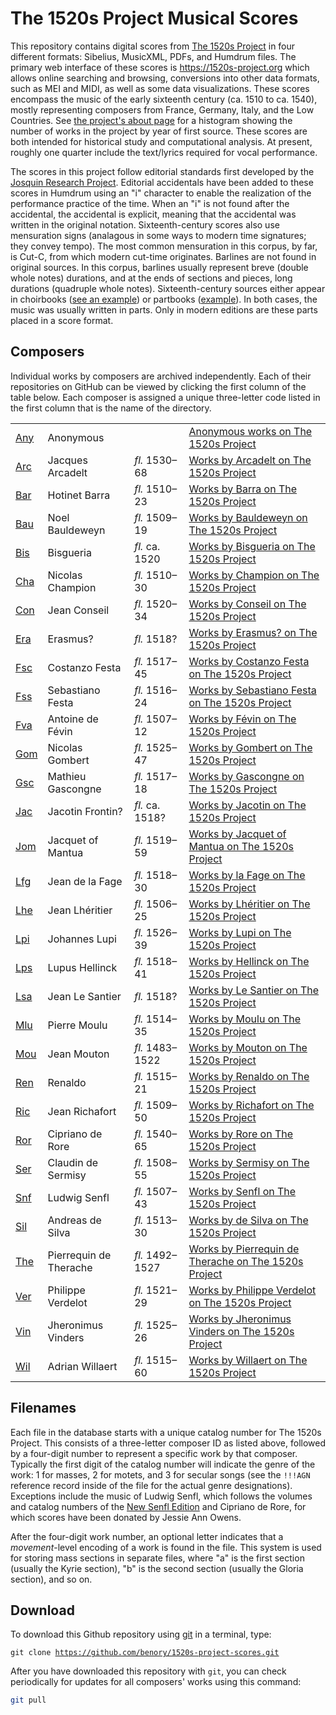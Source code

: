 # The 1520s Project Musical Scores

This repository contains digital scores from [The 1520s Project](https://1520s-project.org) in four different formats: Sibelius, MusicXML, PDFs, and Humdrum files. The primary web interface of these scores is https://1520s-project.org which allows online searching and browsing, conversions into other data formats, such as MEI and MIDI, as well as some data visualizations. These scores encompass the music of the early sixteenth century (ca. 1510 to ca. 1540), mostly representing composers from France, Germany, Italy, and the Low Countries. See [the project's about page](https://1520s-project.org/about/) for a histogram showing the number of works in the project by year of first source. These scores are both intended for historical study and computational analysis. At present, roughly one quarter include the text/lyrics required for vocal performance.

The scores in this project follow editorial standards first developed by the [Josquin Research Project](https://josquin.stanford.edu). Editorial accidentals have been added to these scores in Humdrum using an "i" character to enable the realization of the performance practice of the time. When an "i" is not found after the accidental, the accidental is explicit, meaning that the accidental was written in the original notation. Sixteenth-century scores also use mensuration signs (analagous in some ways to modern time signatures; they convey tempo). The most common mensuration in this corpus, by far, is Cut-C, from which modern cut-time originates. Barlines are not found in original sources. In this corpus, barlines usually represent breve (double whole notes) durations, and at the ends of sections and pieces, long durations (quadruple whole notes). Sixteenth-century sources either appear in choirbooks ([see an example](http://www.bibliotecamusica.it/cmbm/viewschedatwbca.asp?path=/cmbm/images/ripro/gaspari/_Q/Q019/)) or partbooks ([example](http://www.bibliotecamusica.it/cmbm/viewschedatwbca.asp?path=/cmbm/images/ripro/gaspari/_Q/Q020/)). In both cases, the music was usually written in parts. Only in modern editions are these parts placed in a score format.

## Composers ##

Individual works by composers are archived independently. Each of their repositories on GitHub can be viewed by clicking the first column of the table below. Each composer is assigned a unique three-letter code listed in the first column that is the name of the directory.

<table>
  <tr>
    <td><a href="https://github.com/benory/1520s-project-scores/tree/main/humdrum/Any">Any</a></td>
    <td>Anonymous</td>
    <td></td>
    <td><a href="https://1520s-project.org/browse/?q=anonymous">Anonymous works on The 1520s Project</a></td>
  </tr>
  <tr>
    <td><a href="https://github.com/benory/1520s-project-scores/tree/main/humdrum/Arc">Arc</a></td>
    <td>Jacques Arcadelt</td>
    <td><i>fl.</i> 1530–68</td>
    <td><a href="https://1520s-project.org/browse/?q=arcadelt">Works by Arcadelt on The 1520s Project</a></td>
  </tr>
  <tr>
    <td><a href="https://github.com/benory/1520s-project-scores/tree/main/humdrum/Bar">Bar</a></td>
    <td>Hotinet Barra</td>
    <td><i>fl.</i> 1510–23</td>
    <td><a href="https://1520s-project.org/browse/?q=barra">Works by Barra on The 1520s Project</a></td>
  </tr>
  <tr>
    <td><a href="https://github.com/benory/1520s-project-scores/tree/main/humdrum/Bau">Bau</a></td>
    <td>Noel Bauldeweyn</td>
    <td><i>fl.</i> 1509–19</td>
    <td><a href="https://1520s-project.org/browse/?q=bauldeweyn">Works by Bauldeweyn on The 1520s Project</a></td>
  </tr>
  <tr>
    <td><a href="https://github.com/benory/1520s-project-scores/tree/main/humdrum/Bis">Bis</a></td>
    <td>Bisgueria</td>
    <td><i>fl.</i> ca. 1520</td>
    <td><a href="https://1520s-project.org/browse/?q=bisgueria">Works by Bisgueria on The 1520s Project</a></td>
  </tr>
  <tr>
    <td><a href="https://github.com/benory/1520s-project-scores/tree/main/humdrum/Cha">Cha</a></td>
    <td>Nicolas Champion</td>
    <td><i>fl.</i> 1510–30</td>
    <td><a href="https://1520s-project.org/browse/?q=champion">Works by Champion on The 1520s Project</a></td>
  </tr>
  <tr>
    <td><a href="https://github.com/benory/1520s-project-scores/tree/main/humdrum/Con">Con</a></td>
    <td>Jean Conseil</td>
    <td><i>fl.</i> 1520–34</td>
    <td><a href="https://1520s-project.org/browse/?q=conseil">Works by Conseil on The 1520s Project</a></td>
  </tr>
  <tr>
    <td><a href="https://github.com/benory/1520s-project-scores/tree/main/humdrum/Era">Era</a></td>
    <td>Erasmus?</td>
    <td><i>fl.</i> 1518?</td>
    <td><a href="https://1520s-project.org/browse/?q=erasmus">Works by Erasmus? on The 1520s Project</a></td>
  </tr>
  <tr>
    <td><a href="https://github.com/benory/1520s-project-scores/tree/main/humdrum/Fsc">Fsc</a></td>
    <td>Costanzo Festa</td>
    <td><i>fl.</i> 1517–45</td>
    <td><a href="https://1520s-project.org/browse/?q=Festa%2C%20costanzo">Works by Costanzo Festa on The 1520s Project</a></td>
  </tr>
  <tr>
    <td><a href="https://github.com/benory/1520s-project-scores/tree/main/humdrum/Fss">Fss</a></td>
    <td>Sebastiano Festa</td>
    <td><i>fl.</i> 1516–24</td>
    <td><a href="https://1520s-project.org/browse/?q=Festa%2C%20sebastiano">Works by Sebastiano Festa on The 1520s Project</a></td>
  </tr>
  <tr>
    <td><a href="https://github.com/benory/1520s-project-scores/tree/main/humdrum/Fva">Fva</a></td>
    <td>Antoine de Févin</td>
    <td><i>fl.</i> 1507–12</td>
    <td><a href="https://1520s-project.org/browse/?q=fevin">Works by Févin on The 1520s Project</a></td>
  </tr>
  <tr>
    <td><a href="https://github.com/benory/1520s-project-scores/tree/main/humdrum/Gom">Gom</a></td>
    <td>Nicolas Gombert</td>
    <td><i>fl.</i> 1525–47</td>
    <td><a href="https://1520s-project.org/browse/?q=gombert">Works by Gombert on The 1520s Project</a></td>
  </tr>
  <tr>
    <td><a href="https://github.com/benory/1520s-project-scores/tree/main/humdrum/Gsc">Gsc</a></td>
    <td>Mathieu Gascongne</td>
    <td><i>fl.</i> 1517–18</td>
    <td><a href="https://1520s-project.org/browse/?q=gascongne">Works by Gascongne on The 1520s Project</a></td>
  </tr>
  <tr>
    <td><a href="https://github.com/benory/1520s-project-scores/tree/main/humdrum/Jac">Jac</a></td>
    <td>Jacotin Frontin?</td>
    <td><i>fl.</i> ca. 1518?</td>
    <td><a href="https://1520s-project.org/browse/?q=jacotin">Works by Jacotin on The 1520s Project</a></td>
  </tr>
  <tr>
    <td><a href="https://github.com/benory/1520s-project-scores/tree/main/humdrum/Jom">Jom</a></td>
    <td>Jacquet of Mantua</td>
    <td><i>fl.</i> 1519–59</td>
    <td><a href="https://1520s-project.org/browse/?q=jachet">Works by Jacquet of Mantua on The 1520s Project</a></td>
  </tr>
  <tr>
    <td><a href="https://github.com/benory/1520s-project-scores/tree/main/humdrum/lfg">Lfg</a></td>
    <td>Jean de la Fage</td>
    <td><i>fl.</i> 1518–30</td>
    <td><a href="https://1520s-project.org/browse/?q=jachet">Works by la Fage on The 1520s Project</a></td>
  </tr>
  <tr>
    <td><a href="https://github.com/benory/1520s-project-scores/tree/main/humdrum/Lhe">Lhe</a></td>
    <td>Jean Lhéritier</td>
    <td><i>fl.</i> 1506–25</td>
    <td><a href="https://1520s-project.org/browse/?q=lheritier">Works by Lhéritier on The 1520s Project</a></td>
  </tr>
  <tr>
    <td><a href="https://github.com/benory/1520s-project-scores/tree/main/humdrum/Lpi">Lpi</a></td>
    <td>Johannes Lupi</td>
    <td><i>fl.</i> 1526–39</td>
    <td><a href="https://1520s-project.org/browse/?q=lupi">Works by Lupi on The 1520s Project</a></td>
  </tr>
  <tr>
    <td><a href="https://github.com/benory/1520s-project-scores/tree/main/humdrum/Lps">Lps</a></td>
    <td>Lupus Hellinck</td>
    <td><i>fl.</i> 1518–41</td>
    <td><a href="https://1520s-project.org/browse/?q=hellinck">Works by Hellinck on The 1520s Project</a></td>
  </tr>
  <tr>
    <td><a href="https://github.com/benory/1520s-project-scores/tree/main/humdrum/Lsa">Lsa</a></td>
    <td>Jean Le Santier</td>
    <td><i>fl.</i> 1518?</td>
    <td><a href="https://1520s-project.org/browse/?q=santier">Works by Le Santier on The 1520s Project</a></td>
  </tr>
  <tr>
    <td><a href="https://github.com/benory/1520s-project-scores/tree/main/humdrum/Mlu">Mlu</a></td>
    <td>Pierre Moulu</td>
    <td><i>fl.</i> 1514–35</td>
    <td><a href="https://1520s-project.org/browse/?q=moulu">Works by Moulu on The 1520s Project</a></td>
  </tr>
  <tr>
    <td><a href="https://github.com/benory/1520s-project-scores/tree/main/humdrum/Mou">Mou</a></td>
    <td>Jean Mouton</td>
    <td><i>fl.</i> 1483–1522</td>
    <td><a href="https://1520s-project.org/browse/?q=mouton">Works by Mouton on The 1520s Project</a></td>
  </tr>
  <tr>
    <td><a href="https://github.com/benory/1520s-project-scores/tree/main/humdrum/Ren">Ren</a></td>
    <td>Renaldo</td>
    <td><i>fl.</i> 1515–21</td>
    <td><a href="https://1520s-project.org/browse/?q=renaldo">Works by Renaldo on The 1520s Project</a></td>
  </tr>
  <tr>
    <td><a href="https://github.com/benory/1520s-project-scores/tree/main/humdrum/Ric">Ric</a></td>
    <td>Jean Richafort</td>
    <td><i>fl.</i> 1509–50</td>
    <td><a href="https://1520s-project.org/browse/?q=richafort">Works by Richafort on The 1520s Project</a></td>
  </tr>
  <tr>
    <td><a href="https://github.com/benory/1520s-project-scores/tree/main/humdrum/Ror">Ror</a></td>
    <td>Cipriano de Rore</td>
    <td><i>fl.</i> 1540–65</td>
    <td><a href="https://1520s-project.org/browse/?q=rore">Works by Rore on The 1520s Project</a></td>
  </tr>
  <tr>
    <td><a href="https://github.com/benory/1520s-project-scores/tree/main/humdrum/Ser">Ser</a></td>
    <td>Claudin de Sermisy</td>
    <td><i>fl.</i> 1508–55</td>
    <td><a href="https://1520s-project.org/browse/?q=sermisy">Works by Sermisy on The 1520s Project</a></td>
  </tr>
  <tr>
    <td><a href="https://github.com/benory/1520s-project-scores/tree/main/humdrum/Snf">Snf</a></td>
    <td>Ludwig Senfl</td>
    <td><i>fl.</i> 1507–43</td>
    <td><a href="https://1520s-project.org/browse/?q=senfl">Works by Senfl on The 1520s Project</a></td>
  </tr>
  <tr>
    <td><a href="https://github.com/benory/1520s-project-scores/tree/main/humdrum/Sil">Sil</a></td>
    <td>Andreas de Silva</td>
    <td><i>fl.</i> 1513–30</td>
    <td><a href="https://1520s-project.org/browse/?q=silva">Works by de Silva on The 1520s Project</a></td>
  </tr>
  <tr>
    <td><a href="https://github.com/benory/1520s-project-scores/tree/main/humdrum/The">The</a></td>
    <td>Pierrequin de Therache</td>
    <td><i>fl.</i> 1492–1527</td>
    <td><a href="https://1520s-project.org/browse/?q=therache">Works by Pierrequin de Therache on The 1520s Project</a></td>
  </tr>
  <tr>
    <td><a href="https://github.com/benory/1520s-project-scores/tree/main/humdrum/Ver">Ver</a></td>
    <td>Philippe Verdelot</td>
    <td><i>fl.</i> 1521–29</td>
    <td><a href="https://1520s-project.org/browse/?q=verdelot">Works by Philippe Verdelot on The 1520s Project</a></td>
  </tr>
  <tr>
    <td><a href="https://github.com/benory/1520s-project-scores/tree/main/humdrum/Vin">Vin</a></td>
    <td>Jheronimus Vinders</td>
    <td><i>fl.</i> 1525–26</td>
    <td><a href="https://1520s-project.org/browse/?q=vinders">Works by Jheronimus Vinders on The 1520s Project</a></td>
  </tr>
  <tr>
    <td><a href="https://github.com/benory/1520s-project-scores/tree/main/humdrum/Wil">Wil</a></td>
    <td>Adrian Willaert</td>
    <td><i>fl.</i> 1515–60</td>
    <td><a href="https://1520s-project.org/browse/?q=willaert">Works by Willaert on The 1520s Project</a></td>
  </tr>
</table>


## Filenames ##

Each file in the database starts with a unique catalog number for The 1520s Project. This consists of a three-letter composer ID as listed above, followed
by a four-digit number to represent a specific work by that composer. Typically the first digit of the catalog number will indicate the genre of the work: 1 for masses, 2 for motets, and 3 for secular songs (see the `!!!AGN` reference record inside of the file for the actual genre designations). Exceptions include the music of Ludwig Senfl, which follows the volumes and catalog numbers of the [New Senfl Edition](https://senflonline.com/new-senfl-edition/) and Cipriano de Rore, for which scores have been donated by Jessie Ann Owens.

After the four-digit work number, an optional letter indicates that a *movement*-level encoding of a work is found in the file.  This system is used for storing mass sections in separate files, where "a" is the first section (usually the Kyrie section), "b" is the second section (usually the Gloria section), and so on.

## Download ##

To download this Github repository using [git](http://en.wikipedia.org/wiki/Git_%29software%29) in a terminal, type:

<code>git clone https://github.com/benory/1520s-project-scores.git</code>

After you have downloaded this repository with `git`, you can check periodically for updates for all composers' works using this command:

```bash
git pull
```
